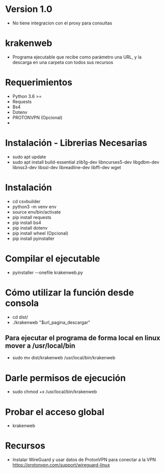 # Version 1.0
- No tiene integracion con el proxy para consultas
# krakenweb
- Programa ejecutable que recibe como parámetro una URL, y la descarga en una carpeta con todos sus recursos

# Requerimientos
- Python 3.6 >=
- Requests
- Bs4
- Dotenv
- PROTONVPN (Opcional)
- 
# Instalación - Librerias Necesarias
- sudo apt update
- sudo apt install build-essential zlib1g-dev libncurses5-dev libgdbm-dev libnss3-dev libssl-dev libreadline-dev libffi-dev wget

# Instalación 
- cd csvbuilder
- python3 -m venv env
- source env/bin/activate
- pip install requests
- pip install bs4
- pip install dotenv
- pip install wheel (Opcional)
- pip install pyinstaller
# Compilar el ejecutable
- pyinstaller --onefile krakenweb.py

# Cómo utilizar la función desde consola
- cd dist/
- ./krakenweb "$url_pagina_descargar"

## Para ejecutar el programa de forma local en linux mover a /usr/local/bin
- sudo mv dist/krakenweb /usr/local/bin/krakenweb
# Darle permisos de ejecución
- sudo chmod +x /usr/local/bin/krakenweb
# Probar el acceso global
- krakenweb
# Recursos
- Instalar WireGuard y usar datos de ProtonVPN para conectar a la VPN
https://protonvpn.com/support/wireguard-linux
